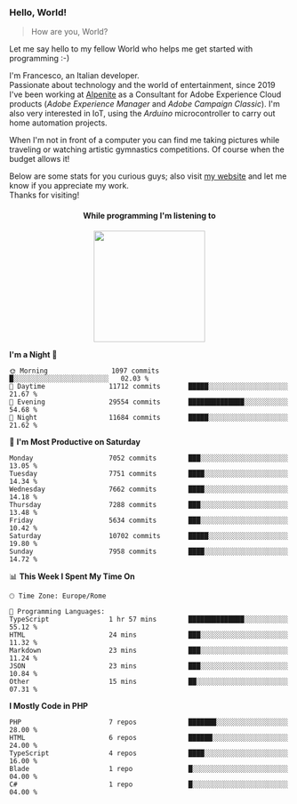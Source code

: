 ### Hello, World!

> How are you, World?

Let me say hello to my fellow World who helps me get started with programming :-)

I'm Francesco, an Italian developer.  
Passionate about technology and the world of entertainment, since 2019 I've been working at [Alpenite](https://www.alpenite.com) as a Consultant for Adobe Experience Cloud products (*Adobe Experience Manager* and *Adobe Campaign Classic*). I'm also very interested in IoT, using the *Arduino* microcontroller to carry out home automation projects.

When I'm not in front of a computer you can find me taking pictures while traveling or watching artistic gymnastics competitions. Of course when the budget allows it!

Below are some stats for you curious guys; also visit [my website](https://www.francescorega.eu) and let me know if you appreciate my work.  
Thanks for visiting!

<div align="center">
  <h4>While programming I'm listening to</h4>
  <a href="https://apps.francescorega.eu/now-playing/11147232609" target="_blank"><img src="https://apps.francescorega.eu/now-playing/11147232609" width="200"></a>
</div>

<!--START_SECTION:waka-->
**I'm a Night 🦉** 

```text
🌞 Morning                1097 commits        █░░░░░░░░░░░░░░░░░░░░░░░░   02.03 % 
🌆 Daytime                11712 commits       █████░░░░░░░░░░░░░░░░░░░░   21.67 % 
🌃 Evening                29554 commits       ██████████████░░░░░░░░░░░   54.68 % 
🌙 Night                  11684 commits       █████░░░░░░░░░░░░░░░░░░░░   21.62 % 
```
📅 **I'm Most Productive on Saturday** 

```text
Monday                   7052 commits        ███░░░░░░░░░░░░░░░░░░░░░░   13.05 % 
Tuesday                  7751 commits        ████░░░░░░░░░░░░░░░░░░░░░   14.34 % 
Wednesday                7662 commits        ████░░░░░░░░░░░░░░░░░░░░░   14.18 % 
Thursday                 7288 commits        ███░░░░░░░░░░░░░░░░░░░░░░   13.48 % 
Friday                   5634 commits        ███░░░░░░░░░░░░░░░░░░░░░░   10.42 % 
Saturday                 10702 commits       █████░░░░░░░░░░░░░░░░░░░░   19.80 % 
Sunday                   7958 commits        ████░░░░░░░░░░░░░░░░░░░░░   14.72 % 
```


📊 **This Week I Spent My Time On** 

```text
🕑︎ Time Zone: Europe/Rome

💬 Programming Languages: 
TypeScript               1 hr 57 mins        ██████████████░░░░░░░░░░░   55.12 % 
HTML                     24 mins             ███░░░░░░░░░░░░░░░░░░░░░░   11.32 % 
Markdown                 23 mins             ███░░░░░░░░░░░░░░░░░░░░░░   11.24 % 
JSON                     23 mins             ███░░░░░░░░░░░░░░░░░░░░░░   10.84 % 
Other                    15 mins             ██░░░░░░░░░░░░░░░░░░░░░░░   07.31 % 
```

**I Mostly Code in PHP** 

```text
PHP                      7 repos             ███████░░░░░░░░░░░░░░░░░░   28.00 % 
HTML                     6 repos             ██████░░░░░░░░░░░░░░░░░░░   24.00 % 
TypeScript               4 repos             ████░░░░░░░░░░░░░░░░░░░░░   16.00 % 
Blade                    1 repo              █░░░░░░░░░░░░░░░░░░░░░░░░   04.00 % 
C#                       1 repo              █░░░░░░░░░░░░░░░░░░░░░░░░   04.00 % 
```




<!--END_SECTION:waka-->
